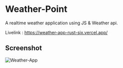 # Weather-Point
A realtime weather application using JS & Weather api.

Livelink : https://weather-app-rust-six.vercel.app/

## Screenshot
![Weather-App](https://user-images.githubusercontent.com/94732358/218369882-76f0f0bd-39b2-44e5-8e55-4b338e5f584e.png)
